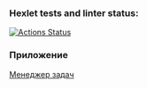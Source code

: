 ### Hexlet tests and linter status:
[![Actions Status](https://github.com/elisad5791/php-project-57/workflows/hexlet-check/badge.svg)](https://github.com/elisad5791/php-project-57/actions)

### Приложение

[Менеджер задач](https://php-project-57-production-70b4.up.railway.app/)
